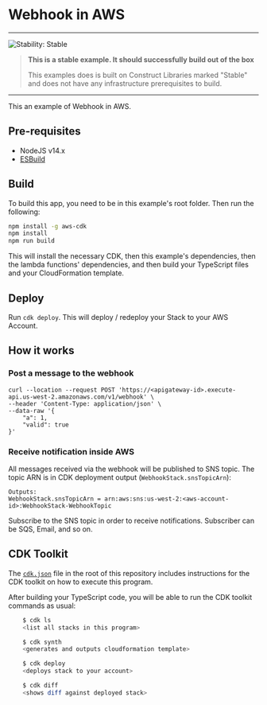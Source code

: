 # Webhook in AWS

---

![Stability: Stable](https://img.shields.io/badge/stability-Stable-success.svg?style=for-the-badge)

> **This is a stable example. It should successfully build out of the box**
>
> This examples does is built on Construct Libraries marked "Stable" and does not have any infrastructure prerequisites to build.

---

This an example of Webhook in AWS.

## Pre-requisites

- NodeJS v14.x
- [ESBuild](https://esbuild.github.io/)

## Build

To build this app, you need to be in this example's root folder. Then run the following:

```bash
npm install -g aws-cdk
npm install
npm run build
```

This will install the necessary CDK, then this example's dependencies, then the lambda functions' dependencies, and then
build your TypeScript files and your CloudFormation template.

## Deploy

Run `cdk deploy`. This will deploy / redeploy your Stack to your AWS Account.

## How it works

### Post a message to the webhook
```shell
curl --location --request POST 'https://<apigateway-id>.execute-api.us-west-2.amazonaws.com/v1/webhook' \
--header 'Content-Type: application/json' \
--data-raw '{
    "a": 1,
    "valid": true
}'
```

### Receive notification inside AWS
All messages received via the webhook will be published to SNS topic. The topic ARN is in CDK deployment output (`WebhookStack.snsTopicArn`):
```shell
Outputs:
WebhookStack.snsTopicArn = arn:aws:sns:us-west-2:<aws-account-id>:WebhookStack-WebhookTopic
```

Subscribe to the SNS topic in order to receive notifications. Subscriber can be SQS, Email, and so on.

## CDK Toolkit

The [`cdk.json`](./cdk.json) file in the root of this repository includes instructions for the CDK toolkit on how to
execute this program.

After building your TypeScript code, you will be able to run the CDK toolkit commands as usual:

```bash
    $ cdk ls
    <list all stacks in this program>

    $ cdk synth
    <generates and outputs cloudformation template>

    $ cdk deploy
    <deploys stack to your account>

    $ cdk diff
    <shows diff against deployed stack>
```
